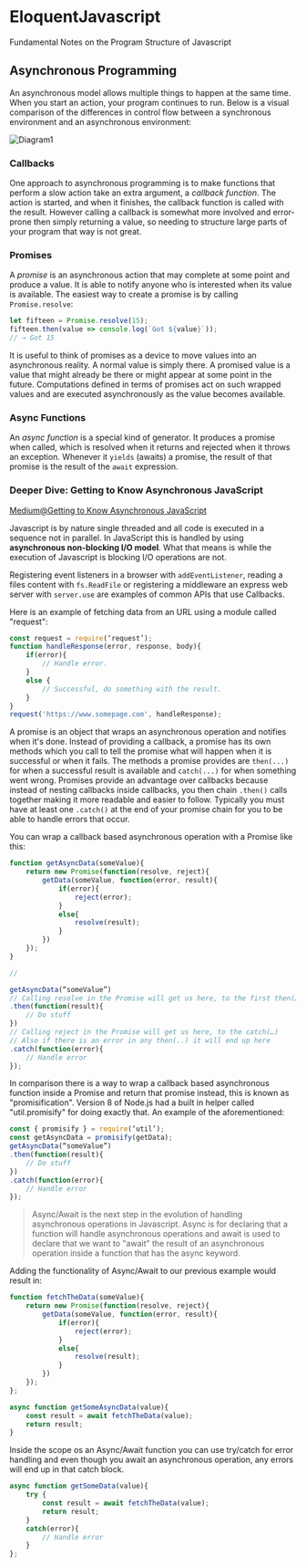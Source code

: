 # EloquentJavascript
Fundamental Notes on the Program Structure of Javascript

## Asynchronous Programming 
An asynchronous model allows multiple things to happen at the same time. When you start an action, your program continues to run. Below is a visual comparison of the differences in control flow between a synchronous environment and an asynchronous environment: 

![Diagram1](https://eloquentjavascript.net/img/control-io.svg)

### Callbacks 
One approach to asynchronous programming is to make functions that perform a slow action take an extra argument, a _callback function_. The action is started, and when it finishes, the callback function is called with the result. However calling a callback is somewhat more involved and error-prone then simply returning a value, so needing to structure large parts of your program that way is not great. 

### Promises 
A _promise_ is an asynchronous action that may complete at some point and produce a value. It is able to notify anyone who is interested when its value is available. The easiest way to create a promise is by calling `Promise.resolve`: 

```javascript 
let fifteen = Promise.resolve(15);
fifteen.then(value => console.log(`Got ${value}`));
// → Got 15
```
It is useful to think of promises as a device to move values into an asynchronous reality. A normal value is simply there. A promised value is a value that might already be there or might appear at some point in the future. Computations defined in terms of promises act on such wrapped values and are executed asynchronously as the value becomes available. 

### Async Functions 
An _async function_ is a special kind of generator. It produces a promise when called, which is resolved when it returns and rejected when it throws an exception. Whenever it `yields` (awaits) a promise, the result of that promise is the result of the `await` expression. 

### Deeper Dive: Getting to Know Asynchronous JavaScript 
[Medium@Getting to Know Asynchronous JavaScript](https://medium.com/codebuddies/getting-to-know-asynchronous-javascript-callbacks-promises-and-async-await-17e0673281ee)

Javascript is by nature single threaded and all code is executed in a sequence not in parallel. In JavaScript this is handled by using __asynchronous non-blocking I/O model__. What that means is while the execution of Javascript is blocking I/O operations are not. 

Registering event listeners in a browser with `addEventListener`, reading a files content with `fs.ReadFile` or registering a middleware an express web server with `server.use` are examples of common APIs that use Callbacks. 

Here is an example of fetching data from an URL using a module called "request": 

```javascript 
const request = require(‘request’);
function handleResponse(error, response, body){
    if(error){
        // Handle error.
    }
    else {
        // Successful, do something with the result.
    }
}
request('https://www.somepage.com', handleResponse);
```
A promise is an object that wraps an asynchronous operation and notifies when it's done. Instead of providing a callback, a promise has its own methods which you call to tell the promise what will happen when it is successful or when it fails. The methods a promise provides are `then(...)` for when a successful result is available and `catch(...)`  for when something went wrong. Promises provide an advantage over callbacks because instead of nesting callbacks inside callbacks, you then chain `.then()` calls together making it more readable and easier to follow. Typically you must have at least one `.catch()` at the end of your promise chain for you to be able to handle errors that occur. 

You can wrap a callback based asynchronous operation with a Promise like this: 

```javascript 
function getAsyncData(someValue){
    return new Promise(function(resolve, reject){
        getData(someValue, function(error, result){
            if(error){
                reject(error);
            }
            else{
                resolve(result);
            }
        })
    });
}

//

getAsyncData(“someValue”)
// Calling resolve in the Promise will get us here, to the first then(…)
.then(function(result){
    // Do stuff
})
// Calling reject in the Promise will get us here, to the catch(…)
// Also if there is an error in any then(..) it will end up here
.catch(function(error){
    // Handle error
});
```
In comparison there is a way to wrap a callback based asynchronous function inside a Promise and return that promise instead, this is known as "promisification". Version 8 of Node.js had a built in helper called "util.promisify" for doing exactly that. An example of the aforementioned: 

```javascript 
const { promisify } = require(‘util’);
const getAsyncData = promisify(getData);
getAsyncData(“someValue”)
.then(function(result){
    // Do stuff
})
.catch(function(error){
    // Handle error
});
```
> Async/Await is the next step in the evolution of handling asynchronous operations in Javascript. Async is for declaring that a function will handle asynchronous operations and await is used to declare that we want to "await" the result of an asynchronous operation inside a function that has the async keyword. 

Adding the functionality of Async/Await to our previous example would result in: 

```javascript 
function fetchTheData(someValue){
    return new Promise(function(resolve, reject){
        getData(someValue, function(error, result){
            if(error){
                reject(error);
            }
            else{
                resolve(result);
            }
        })
    });
}; 

async function getSomeAsyncData(value){
    const result = await fetchTheData(value);
    return result;
}
```
Inside the scope os an Async/Await function you can use try/catch for error handling and even though you await an asynchronous operation, any errors will end up in that catch block. 

```javascript 
async function getSomeData(value){
    try {
        const result = await fetchTheData(value);
        return result;
    }
    catch(error){
        // Handle error
    }
};
```


